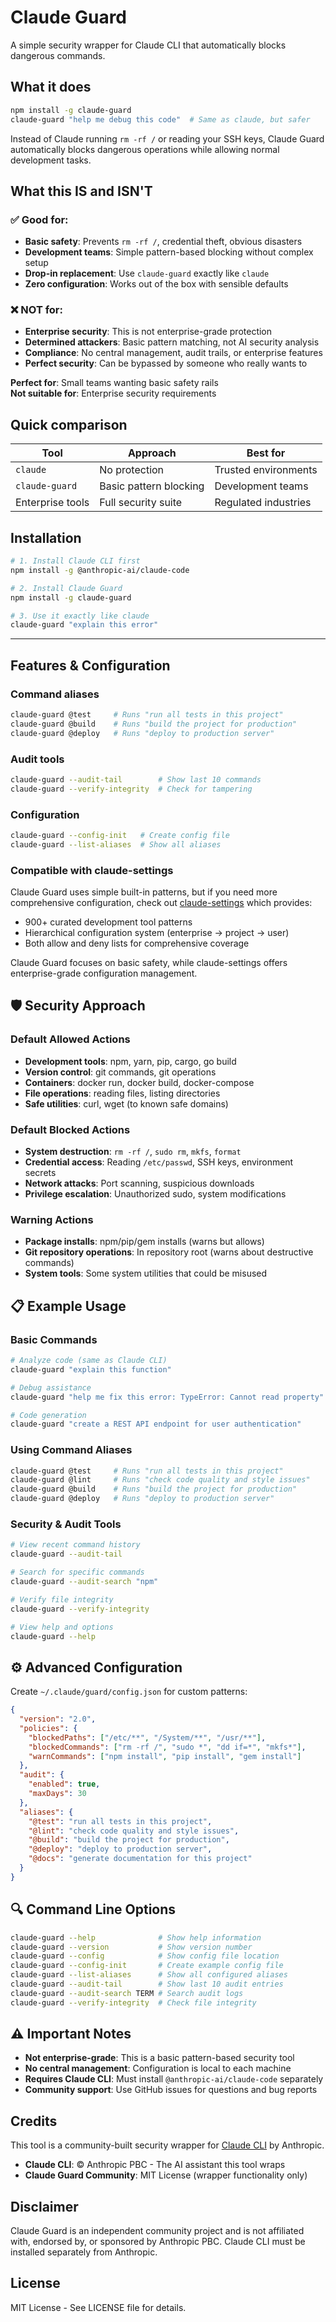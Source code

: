 # Claude Guard

A simple security wrapper for Claude CLI that automatically blocks dangerous commands.

## What it does

```bash
npm install -g claude-guard
claude-guard "help me debug this code"  # Same as claude, but safer
```

Instead of Claude running `rm -rf /` or reading your SSH keys, Claude Guard automatically blocks dangerous operations while allowing normal development tasks.

## What this IS and ISN'T

### ✅ Good for:
- **Basic safety**: Prevents `rm -rf /`, credential theft, obvious disasters
- **Development teams**: Simple pattern-based blocking without complex setup  
- **Drop-in replacement**: Use `claude-guard` exactly like `claude`
- **Zero configuration**: Works out of the box with sensible defaults

### ❌ NOT for:
- **Enterprise security**: This is not enterprise-grade protection
- **Determined attackers**: Basic pattern matching, not AI security analysis
- **Compliance**: No central management, audit trails, or enterprise features
- **Perfect security**: Can be bypassed by someone who really wants to

**Perfect for**: Small teams wanting basic safety rails  
**Not suitable for**: Enterprise security requirements

## Quick comparison

| Tool | Approach | Best for |
|------|----------|----------|
| `claude` | No protection | Trusted environments |
| `claude-guard` | Basic pattern blocking | Development teams |
| Enterprise tools | Full security suite | Regulated industries |

## Installation

```bash
# 1. Install Claude CLI first
npm install -g @anthropic-ai/claude-code

# 2. Install Claude Guard
npm install -g claude-guard

# 3. Use it exactly like claude
claude-guard "explain this error"
```

---

## Features & Configuration

### Command aliases
```bash
claude-guard @test     # Runs "run all tests in this project"
claude-guard @build    # Runs "build the project for production"  
claude-guard @deploy   # Runs "deploy to production server"
```

### Audit tools
```bash
claude-guard --audit-tail        # Show last 10 commands
claude-guard --verify-integrity  # Check for tampering
```

### Configuration
```bash
claude-guard --config-init   # Create config file
claude-guard --list-aliases  # Show all aliases
```

### Compatible with claude-settings
Claude Guard uses simple built-in patterns, but if you need more comprehensive configuration, check out [claude-settings](https://github.com/dwillitzer/claude-settings) which provides:

- 900+ curated development tool patterns
- Hierarchical configuration system (enterprise → project → user)
- Both allow and deny lists for comprehensive coverage

Claude Guard focuses on basic safety, while claude-settings offers enterprise-grade configuration management.

## 🛡️ Security Approach

### Default Allowed Actions
- **Development tools**: npm, yarn, pip, cargo, go build
- **Version control**: git commands, git operations  
- **Containers**: docker run, docker build, docker-compose
- **File operations**: reading files, listing directories
- **Safe utilities**: curl, wget (to known safe domains)

### Default Blocked Actions  
- **System destruction**: `rm -rf /`, `sudo rm`, `mkfs`, `format`
- **Credential access**: Reading `/etc/passwd`, SSH keys, environment secrets
- **Network attacks**: Port scanning, suspicious downloads
- **Privilege escalation**: Unauthorized sudo, system modifications

### Warning Actions
- **Package installs**: npm/pip/gem installs (warns but allows)
- **Git repository operations**: In repository root (warns about destructive commands)
- **System tools**: Some system utilities that could be misused

## 📋 Example Usage

### Basic Commands
```bash
# Analyze code (same as Claude CLI)
claude-guard "explain this function"

# Debug assistance  
claude-guard "help me fix this error: TypeError: Cannot read property"

# Code generation
claude-guard "create a REST API endpoint for user authentication"
```

### Using Command Aliases
```bash
claude-guard @test     # Runs "run all tests in this project"
claude-guard @lint     # Runs "check code quality and style issues"  
claude-guard @build    # Runs "build the project for production"
claude-guard @deploy   # Runs "deploy to production server"
```

### Security & Audit Tools
```bash
# View recent command history
claude-guard --audit-tail

# Search for specific commands
claude-guard --audit-search "npm"

# Verify file integrity 
claude-guard --verify-integrity

# View help and options
claude-guard --help
```

## ⚙️ Advanced Configuration

Create `~/.claude/guard/config.json` for custom patterns:

```json
{
  "version": "2.0",
  "policies": {
    "blockedPaths": ["/etc/**", "/System/**", "/usr/**"],
    "blockedCommands": ["rm -rf /", "sudo *", "dd if=*", "mkfs*"],
    "warnCommands": ["npm install", "pip install", "gem install"]
  },
  "audit": {
    "enabled": true,
    "maxDays": 30
  },
  "aliases": {
    "@test": "run all tests in this project",
    "@lint": "check code quality and style issues",
    "@build": "build the project for production",
    "@deploy": "deploy to production server",
    "@docs": "generate documentation for this project"
  }
}
```

## 🔍 Command Line Options

```bash
claude-guard --help              # Show help information
claude-guard --version           # Show version number
claude-guard --config            # Show config file location
claude-guard --config-init       # Create example config file
claude-guard --list-aliases      # Show all configured aliases
claude-guard --audit-tail        # Show last 10 audit entries
claude-guard --audit-search TERM # Search audit logs
claude-guard --verify-integrity  # Check file integrity
```

## ⚠️ Important Notes

- **Not enterprise-grade**: This is a basic pattern-based security tool
- **No central management**: Configuration is local to each machine  
- **Requires Claude CLI**: Must install `@anthropic-ai/claude-code` separately
- **Community support**: Use GitHub issues for questions and bug reports

## Credits

This tool is a community-built security wrapper for [Claude CLI](https://github.com/anthropics/claude-code) by Anthropic.

- **Claude CLI**: © Anthropic PBC - The AI assistant this tool wraps
- **Claude Guard Community**: MIT License (wrapper functionality only)

## Disclaimer

Claude Guard is an independent community project and is not affiliated with, endorsed by, or sponsored by Anthropic PBC. Claude CLI must be installed separately from Anthropic.

## License

MIT License - See LICENSE file for details.

